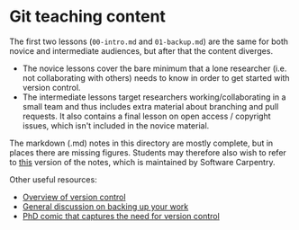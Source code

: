 Git teaching content
====================

The first two lessons (`00-intro.md` and `01-backup.md`) are the same for
both novice and intermediate audiences, but after that the content diverges. 
* The novice lessons cover the bare minimum that a lone researcher (i.e. not collaborating 
with others) needs to know in order to get started with version control. 
* The intermediate lessons target researchers working/collaborating in a small team and thus 
includes extra material about branching and pull requests. It also contains a final lesson 
on open access / copyright issues, which isn't included in the novice material.   

The markdown (.md) notes in this directory are mostly complete, but in places there are missing figures. Students may
therefore also wish to refer to [this](http://software-carpentry.org/v5/novice/git/index.html) version of the notes, which is maintained by Software Carpentry. 

Other useful resources:
* [Overview of version control](http://drclimate.wordpress.com/2012/11/16/version-control/)  
* [General discussion on backing up your work](http://drclimate.wordpress.com/2013/04/16/backing-up-your-work/)  
* [PhD comic that captures the need for version control](http://www.phdcomics.com/comics/archive.php?comicid=1531)
